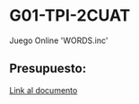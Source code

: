 # G01-TPI-2CUAT
Juego Online 'WORDS.inc' 

## Presupuesto:
<a href="https://docs.google.com/document/d/1gt4s_JTkhqHP9GYpHwM_wE5QuGlqeQ2BRZ0k7zIwLRY/edit">Link al documento</a>
